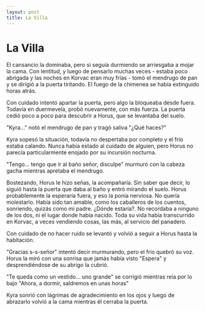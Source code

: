 ```yaml
---
layout: post
title: La Villa
---
```


# La Villa

El cansancio la dominaba, pero si seguía durmiendo se arriesgaba a
mojar la cama. Con lentitud, y luego de pensarlo muchas veces - estaba
poco abrigada y las noches en Korvac eran muy frías - tomó el mendrugo
de pan y se dirigió a la puerta tiritando. El fuego de la chimenea se
había extinguido horas atrás.

Con cuidado intentó apartar la puerta, pero algo la bloqueaba desde
fuera. Todavía en duermevela, probó nuevamente, con más fuerza. La
puerta cedió poco a poco para descubrir a Horus, que se levantaba del
suelo.

"Kyra..." notó el mendrugo de pan y tragó saliva "¿Qué haces?"

Kyra sopesó la situación, todavía no despertaba por completo y el frío
estaba calando. Nunca había estado al cuidado de alguien, pero Horus
no parecía particularmente enojado por su incursión nocturna.

"Tengo... tengo que ir al baño señor, disculpe" murmuró con la cabeza
gacha mientras apretaba el mendrugo.

Bostezando, Horus le hizo señas, la acompañaría. Sin saber que decir,
lo siguió hasta la puerta que daba al baño y entró mirando el
suelo. Horus probablemente la esperaría fuera, y eso la ponía
nerviosa. No quería molestarlo. Había sido tan amable, como los
caballeros de los cuentos, sonriendo, quizás como mi padre. ¿Dónde
estaría?. No recordaba a ninguno de los dos, ni el lugar donde había
nacido. Toda su vida había transcurrido en Korvac, a veces vendiendo
cosas, las más, al servicio del panadero.

Con cuidado de no hacer ruido se levantó y volvió a seguir a Horus
hasta la habitación.

"Gracias s-s-señor" intentó decir murmurando, pero el frío quebró su
voz.  Horus la miró con una sonrisa que jamás había visto "Espera" y
desprendiéndose de su abrigo la cubrió.

"Te queda como un vestido... uno grande" se corrigió mientras reía por
lo bajo "Ahora, a dormir, saldremos en unas horas"

Kyra sonrió con lágrimas de agradecimiento en los ojos y luego de
abrazarlo volvió a la cama mientras él cerraba la puerta.
